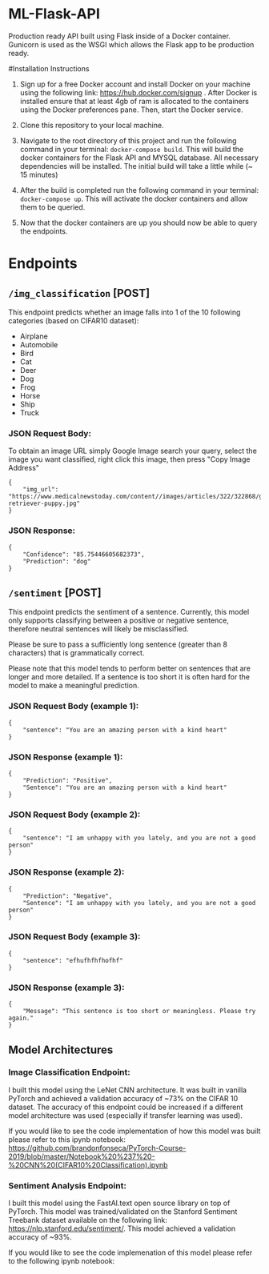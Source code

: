 # ML-Flask-API
Production ready API built using Flask inside of a Docker container. Gunicorn is used as the WSGI which allows the Flask app to be production ready.


#Installation Instructions

1. Sign up for a free Docker account and install Docker on your machine using the following link:
https://hub.docker.com/signup . After Docker is installed ensure that at least 4gb of ram is allocated to the containers using the Docker preferences pane. Then, start the Docker service.

2. Clone this repository to your local machine.
3. Navigate to the root directory of this project and run the following command in your terminal: `docker-compose build`. This will build the docker containers for the Flask API and MYSQL database. All necessary dependencies will be installed. The initial build will take a little while (~ 15 minutes)
4. After the build is completed run the following command in your terminal: `docker-compose up`. This will activate the docker containers and allow them to be queried.
5. Now that the docker containers are up you should now be able to query the endpoints.

# Endpoints

## `/img_classification` [POST]

This endpoint predicts whether an image falls into 1 of the 10 following categories (based on CIFAR10 dataset):

* Airplane
* Automobile
* Bird
* Cat
* Deer
* Dog
* Frog
* Horse
* Ship
* Truck

### JSON Request Body:

To obtain an image URL simply Google Image search your query, select the image you want classified, right click this image, then press "Copy Image Address"
```
{
    "img_url": "https://www.medicalnewstoday.com/content//images/articles/322/322868/golden-retriever-puppy.jpg"
}
```

### JSON Response:
```
{
    "Confidence": "85.75446605682373",
    "Prediction": "dog"
}
```

## `/sentiment` [POST]

This endpoint predicts the sentiment of a sentence. Currently, this model only supports classifying between a positive or negative sentence, therefore neutral sentences will likely be misclassified.

Please be sure to pass a sufficiently long sentence (greater than 8 characters) that is grammatically correct.

Please note that this model tends to perform better on sentences that are longer and more detailed. If a sentence is too short it is often hard for the model to make a meaningful prediction.

 

### JSON Request Body (example 1):

```
{
    "sentence": "You are an amazing person with a kind heart"
}
```

### JSON Response (example 1):
```
{
    "Prediction": "Positive",
    "Sentence": "You are an amazing person with a kind heart"
}
```

### JSON Request Body (example 2):

```
{
    "sentence": "I am unhappy with you lately, and you are not a good person"
}
```

### JSON Response (example 2):
```
{
    "Prediction": "Negative",
    "Sentence": "I am unhappy with you lately, and you are not a good person"
}
```

### JSON Request Body (example 3):

```
{
    "sentence": "efhufhfhfhofhf"
}
```

### JSON Response (example 3):
```
{
    "Message": "This sentence is too short or meaningless. Please try again."
}
```

## Model Architectures

### Image Classification Endpoint:

I built this model using the LeNet CNN architecture. It was built in vanilla PyTorch and achieved a validation accuracy of ~73% on the CIFAR 10 dataset. The accuracy of this endpoint could be increased if a different model architecture was used (especially if transfer learning was used).

If you would like to see the code implementation of how this model was built please refer to this ipynb notebook:
https://github.com/brandonfonseca/PyTorch-Course-2019/blob/master/Notebook%20%237%20-%20CNN%20(CIFAR10%20Classification).ipynb
 
### Sentiment Analysis Endpoint:

I built this model using the FastAI.text open source library on top of PyTorch. This model was trained/validated on the Stanford Sentiment Treebank dataset available on the following link: https://nlp.stanford.edu/sentiment/.
This model achieved a validation accuracy of ~93%.

If you would like to see the code implemenation of this model please refer to the following ipynb notebook:




 
